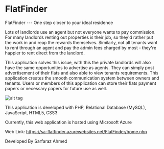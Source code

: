 # FlatFinder
FlatFinder --- One step closer to your ideal residence

Lots of landlords use an agent but not everyone wants to pay commission. For many landlords renting out properties is their job, so they'd rather put the work in and reap the rewards themselves. Similarly, not all tenants want to rent through an agent and pay the admin fees charged by most - they're happier to rent direct from the landlord.

This application solves this issue, with this the private landlords will also have the same opportunities to advertise as agents. They can simply post advertisement of their flats and also able to view tenants requirements. This application creates the smooth communication system between owners and tenants. Users or members of this application can store their flats payment papers or necessary papers for future use as well.

![alt tag](https://user-images.githubusercontent.com/21248324/37570035-ba563284-2b14-11e8-8e8c-551c7c84c471.JPG)

This application is developed with PHP, Relational Database (MySQL), JavaScript, HTML5, CSS3 

Currently, this web application is hosted using Microsoft Azure

Web Link: https://sa-flatfinder.azurewebsites.net/FlatFinder/home.php 

Developed By Sarfaraz Ahmed
